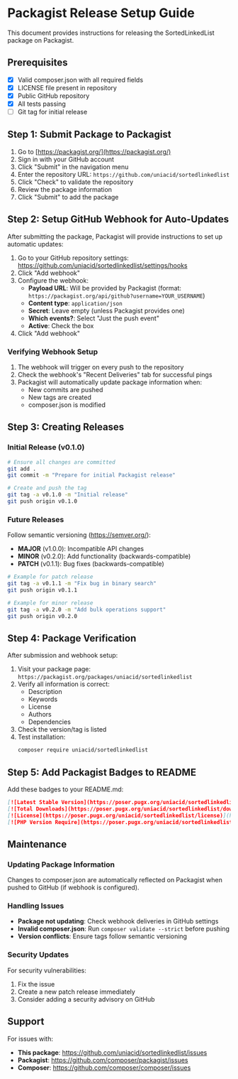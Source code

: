 # Packagist Release Setup Guide

This document provides instructions for releasing the SortedLinkedList package on Packagist.

## Prerequisites

- [x] Valid composer.json with all required fields
- [x] LICENSE file present in repository
- [x] Public GitHub repository
- [x] All tests passing
- [ ] Git tag for initial release

## Step 1: Submit Package to Packagist

1. Go to [https://packagist.org/](https://packagist.org/)
2. Sign in with your GitHub account
3. Click "Submit" in the navigation menu
4. Enter the repository URL: `https://github.com/uniacid/sortedlinkedlist`
5. Click "Check" to validate the repository
6. Review the package information
7. Click "Submit" to add the package

## Step 2: Setup GitHub Webhook for Auto-Updates

After submitting the package, Packagist will provide instructions to set up automatic updates:

1. Go to your GitHub repository settings: https://github.com/uniacid/sortedlinkedlist/settings/hooks
2. Click "Add webhook"
3. Configure the webhook:
   - **Payload URL**: Will be provided by Packagist (format: `https://packagist.org/api/github?username=YOUR_USERNAME`)
   - **Content type**: `application/json`
   - **Secret**: Leave empty (unless Packagist provides one)
   - **Which events?**: Select "Just the push event"
   - **Active**: Check the box
4. Click "Add webhook"

### Verifying Webhook Setup

1. The webhook will trigger on every push to the repository
2. Check the webhook's "Recent Deliveries" tab for successful pings
3. Packagist will automatically update package information when:
   - New commits are pushed
   - New tags are created
   - composer.json is modified

## Step 3: Creating Releases

### Initial Release (v0.1.0)

```bash
# Ensure all changes are committed
git add .
git commit -m "Prepare for initial Packagist release"

# Create and push the tag
git tag -a v0.1.0 -m "Initial release"
git push origin v0.1.0
```

### Future Releases

Follow semantic versioning (https://semver.org/):
- **MAJOR** (v1.0.0): Incompatible API changes
- **MINOR** (v0.2.0): Add functionality (backwards-compatible)
- **PATCH** (v0.1.1): Bug fixes (backwards-compatible)

```bash
# Example for patch release
git tag -a v0.1.1 -m "Fix bug in binary search"
git push origin v0.1.1

# Example for minor release
git tag -a v0.2.0 -m "Add bulk operations support"
git push origin v0.2.0
```

## Step 4: Package Verification

After submission and webhook setup:

1. Visit your package page: `https://packagist.org/packages/uniacid/sortedlinkedlist`
2. Verify all information is correct:
   - Description
   - Keywords
   - License
   - Authors
   - Dependencies
3. Check the version/tag is listed
4. Test installation:
   ```bash
   composer require uniacid/sortedlinkedlist
   ```

## Step 5: Add Packagist Badges to README

Add these badges to your README.md:

```markdown
[![Latest Stable Version](https://poser.pugx.org/uniacid/sortedlinkedlist/v)](https://packagist.org/packages/uniacid/sortedlinkedlist)
[![Total Downloads](https://poser.pugx.org/uniacid/sortedlinkedlist/downloads)](https://packagist.org/packages/uniacid/sortedlinkedlist)
[![License](https://poser.pugx.org/uniacid/sortedlinkedlist/license)](https://packagist.org/packages/uniacid/sortedlinkedlist)
[![PHP Version Require](https://poser.pugx.org/uniacid/sortedlinkedlist/require/php)](https://packagist.org/packages/uniacid/sortedlinkedlist)
```

## Maintenance

### Updating Package Information

Changes to composer.json are automatically reflected on Packagist when pushed to GitHub (if webhook is configured).

### Handling Issues

- **Package not updating**: Check webhook deliveries in GitHub settings
- **Invalid composer.json**: Run `composer validate --strict` before pushing
- **Version conflicts**: Ensure tags follow semantic versioning

### Security Updates

For security vulnerabilities:
1. Fix the issue
2. Create a new patch release immediately
3. Consider adding a security advisory on GitHub

## Support

For issues with:
- **This package**: https://github.com/uniacid/sortedlinkedlist/issues
- **Packagist**: https://github.com/composer/packagist/issues
- **Composer**: https://github.com/composer/composer/issues